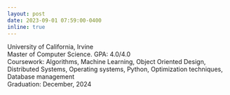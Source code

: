 ```yaml
---
layout: post
date: 2023-09-01 07:59:00-0400
inline: true
---
```


<span> University of California, Irvine 
<br> Master of Computer Science. GPA: 4.0/4.0
<br> Coursework: Algorithms, Machine Learning, Object Oriented Design, Distributed Systems, Operating systems, Python, Optimization techniques, Database management
<br> Graduation: December, 2024 </span>
